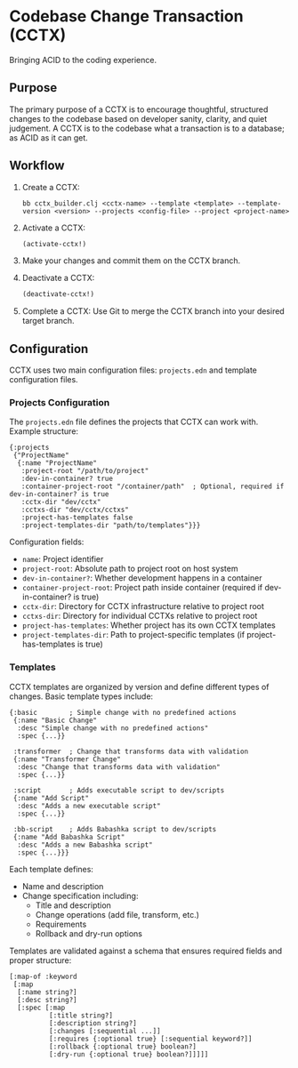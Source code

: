 # Codebase Change Transaction (CCTX)

Bringing ACID to the coding experience.

## Purpose

The primary purpose of a CCTX is to encourage thoughtful, structured changes to the codebase based on developer sanity, clarity, and quiet judgement. A CCTX is to the codebase what a transaction is to a database; as ACID as it can get.

## Workflow

1. Create a CCTX:
   ```
   bb cctx_builder.clj <cctx-name> --template <template> --template-version <version> --projects <config-file> --project <project-name>
   ```

2. Activate a CCTX:
   ```clojure
   (activate-cctx!)
   ```

3. Make your changes and commit them on the CCTX branch.

4. Deactivate a CCTX:
   ```clojure
   (deactivate-cctx!)
   ```

5. Complete a CCTX:
   Use Git to merge the CCTX branch into your desired target branch.

## Configuration

CCTX uses two main configuration files: `projects.edn` and template configuration files.

### Projects Configuration

The `projects.edn` file defines the projects that CCTX can work with. Example structure:

```edn
{:projects
 {"ProjectName"
  {:name "ProjectName"
   :project-root "/path/to/project"
   :dev-in-container? true
   :container-project-root "/container/path"  ; Optional, required if dev-in-container? is true
   :cctx-dir "dev/cctx"
   :cctxs-dir "dev/cctx/cctxs"
   :project-has-templates false
   :project-templates-dir "path/to/templates"}}}
```

Configuration fields:
- `name`: Project identifier
- `project-root`: Absolute path to project root on host system
- `dev-in-container?`: Whether development happens in a container
- `container-project-root`: Project path inside container (required if dev-in-container? is true)
- `cctx-dir`: Directory for CCTX infrastructure relative to project root
- `cctxs-dir`: Directory for individual CCTXs relative to project root
- `project-has-templates`: Whether project has its own CCTX templates
- `project-templates-dir`: Path to project-specific templates (if project-has-templates is true)

### Templates

CCTX templates are organized by version and define different types of changes. Basic template types include:

```edn
{:basic        ; Simple change with no predefined actions
 {:name "Basic Change"
  :desc "Simple change with no predefined actions"
  :spec {...}}
 
 :transformer  ; Change that transforms data with validation
 {:name "Transformer Change"
  :desc "Change that transforms data with validation"
  :spec {...}}
 
 :script       ; Adds executable script to dev/scripts
 {:name "Add Script"
  :desc "Adds a new executable script"
  :spec {...}}
 
 :bb-script    ; Adds Babashka script to dev/scripts
 {:name "Add Babashka Script"
  :desc "Adds a new Babashka script"
  :spec {...}}}
```

Each template defines:
- Name and description
- Change specification including:
  - Title and description
  - Change operations (add file, transform, etc.)
  - Requirements
  - Rollback and dry-run options

Templates are validated against a schema that ensures required fields and proper structure:

```edn
[:map-of :keyword
 [:map
  [:name string?]
  [:desc string?]
  [:spec [:map
          [:title string?]
          [:description string?]
          [:changes [:sequential ...]]
          [:requires {:optional true} [:sequential keyword?]]
          [:rollback {:optional true} boolean?]
          [:dry-run {:optional true} boolean?]]]]]
```
````
